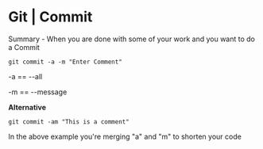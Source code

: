 # Git | Commit

Summary - When you are done with some of your work and you want to do a Commit

```
git commit -a -m "Enter Comment"
```

-a == --all

-m == --message

**Alternative**
```
git commit -am "This is a comment"
```
In the above example you're merging "a" and "m" to shorten your code
